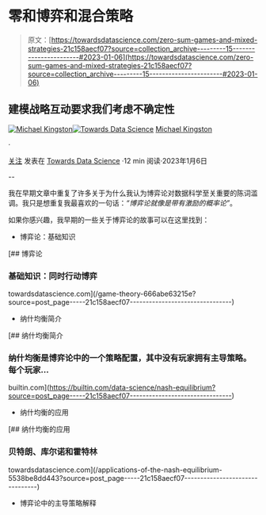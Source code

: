 # 零和博弈和混合策略

> 原文：[https://towardsdatascience.com/zero-sum-games-and-mixed-strategies-21c158aecf07?source=collection_archive---------15-----------------------#2023-01-06](https://towardsdatascience.com/zero-sum-games-and-mixed-strategies-21c158aecf07?source=collection_archive---------15-----------------------#2023-01-06)

## 建模战略互动要求我们考虑不确定性

[](https://michaelkingston-49283.medium.com/?source=post_page-----21c158aecf07--------------------------------)[![Michael Kingston](../Images/6e4cd37ec7f13029c300b66d61c5f793.png)](https://michaelkingston-49283.medium.com/?source=post_page-----21c158aecf07--------------------------------)[](https://towardsdatascience.com/?source=post_page-----21c158aecf07--------------------------------)[![Towards Data Science](../Images/a6ff2676ffcc0c7aad8aaf1d79379785.png)](https://towardsdatascience.com/?source=post_page-----21c158aecf07--------------------------------) [Michael Kingston](https://michaelkingston-49283.medium.com/?source=post_page-----21c158aecf07--------------------------------)

·

[关注](https://medium.com/m/signin?actionUrl=https%3A%2F%2Fmedium.com%2F_%2Fsubscribe%2Fuser%2F286c31a3cb65&operation=register&redirect=https%3A%2F%2Ftowardsdatascience.com%2Fzero-sum-games-and-mixed-strategies-21c158aecf07&user=Michael+Kingston&userId=286c31a3cb65&source=post_page-286c31a3cb65----21c158aecf07---------------------post_header-----------) 发表在 [Towards Data Science](https://towardsdatascience.com/?source=post_page-----21c158aecf07--------------------------------) ·12 min 阅读·2023年1月6日[](https://medium.com/m/signin?actionUrl=https%3A%2F%2Fmedium.com%2F_%2Fvote%2Ftowards-data-science%2F21c158aecf07&operation=register&redirect=https%3A%2F%2Ftowardsdatascience.com%2Fzero-sum-games-and-mixed-strategies-21c158aecf07&user=Michael+Kingston&userId=286c31a3cb65&source=-----21c158aecf07---------------------clap_footer-----------)

--

[](https://medium.com/m/signin?actionUrl=https%3A%2F%2Fmedium.com%2F_%2Fbookmark%2Fp%2F21c158aecf07&operation=register&redirect=https%3A%2F%2Ftowardsdatascience.com%2Fzero-sum-games-and-mixed-strategies-21c158aecf07&source=-----21c158aecf07---------------------bookmark_footer-----------)

我在早期文章中重复了许多关于为什么我认为博弈论对数据科学至关重要的陈词滥调。我只是想重复我最喜欢的一句话：*“博弈论就像是带有激励的概率论”*。

如果你感兴趣，我早期的一些关于博弈论的故事可以在这里找到：

+   博弈论：基础知识

[](/game-theory-666abe63215e?source=post_page-----21c158aecf07--------------------------------) [## 博弈论

### 基础知识：同时行动博弈

towardsdatascience.com](/game-theory-666abe63215e?source=post_page-----21c158aecf07--------------------------------)

+   纳什均衡简介

[](https://builtin.com/data-science/nash-equilibrium?source=post_page-----21c158aecf07--------------------------------) [## 纳什均衡简介

### 纳什均衡是博弈论中的一个策略配置，其中没有玩家拥有主导策略。每个玩家…

builtin.com](https://builtin.com/data-science/nash-equilibrium?source=post_page-----21c158aecf07--------------------------------)

+   纳什均衡的应用

[](/applications-of-the-nash-equilibrium-5538be8dd443?source=post_page-----21c158aecf07--------------------------------) [## 纳什均衡的应用

### 贝特朗、库尔诺和霍特林

towardsdatascience.com](/applications-of-the-nash-equilibrium-5538be8dd443?source=post_page-----21c158aecf07--------------------------------)

+   博弈论中的主导策略解释
